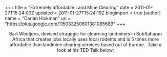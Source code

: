 +++
title = "Extremely affordable Land Mine Clearing"
date = 2011-01-27T15:24:00Z
updated = 2011-01-27T15:24:19Z
blogimport = true 
[author]
	name = "Darian Hickman"
	uri = "https://plus.google.com/115033250601381085689"
+++

<div class="separator" style="clear: both; text-align: center;">Bart Weetjens, devised stragegic for clearning landmines in SubSaharan Africa that creates jobs locally uses local rodents and is 5 times more affordable than landmine clearing services based out of Europe. &nbsp;Take a look at his TED Talk below:</div><div class="separator" style="clear: both; text-align: center;"><object width="320" height="266" class="BLOGGER-youtube-video" classid="clsid:D27CDB6E-AE6D-11cf-96B8-444553540000" codebase="http://download.macromedia.com/pub/shockwave/cabs/flash/swflash.cab#version=6,0,40,0" data-thumbnail-src="http://i.ytimg.com/vi/9IRv3TOjE1I/0.jpg"><param name="movie" value="http://www.youtube.com/v/9IRv3TOjE1I?f=videos&c=google-webdrive-0&app=youtube_gdata" /><param name="bgcolor" value="#FFFFFF" /><embed width="320" height="266" src="http://www.youtube.com/v/9IRv3TOjE1I?f=videos&c=google-webdrive-0&app=youtube_gdata" type="application/x-shockwave-flash"></embed></object></div>
